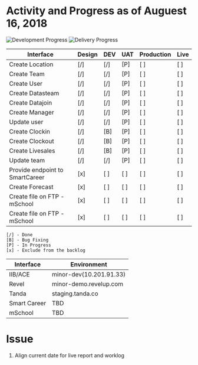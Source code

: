 # Activity and Progress as of Auguest 16, 2018

![Development Progress](http://progressed.io/bar/85?title=development "Development Progress")
![Delivery Progress](http://progressed.io/bar/20?title=delivery "Delivery Progress")

| Interface | Design | DEV | UAT | Production | Live |
| --------- | ------ | --- | --- | ---------- | ---- |
| Create Location        | [/] | [/] | [P] | [ ] | [ ] |
| Create Team            | [/] | [/] | [P] | [ ] | [ ] |
| Create User            | [/] | [/] | [P] | [ ] | [ ] |
| Create Datasteam       | [/] | [/] | [P] | [ ] | [ ] |
| Create Datajoin        | [/] | [/] | [P] | [ ] | [ ] |
| Create Manager         | [/] | [/] | [P] | [ ] | [ ] |
| Update user            | [/] | [/] | [P] | [ ] | [ ] |
| Create Clockin                | [/] | [B] | [P] | [ ] | [ ] |
| Create Clockout               | [/] | [B] | [P] | [ ] | [ ] |
| Create Livesales              | [/] | [B] | [P] | [ ] | [ ] |
| Update team                   | [/] | [/] | [P] | [ ] | [ ] |
| Provide endpoint to SmartCareer | [x] | [ ] | [ ] | [ ] | [ ] |
| Create Forecast                 | [x] | [ ] | [ ] | [ ] | [ ] |
| Create file on FTP - mSchool    | [x] | [ ] | [ ] | [ ] | [ ] |
| Create file on FTP - mSchool    | [x] | [ ] | [ ] | [ ] | [ ] |

```
[/] - Done
[B] - Bug Fixing
[P] - In Progress
[x] - Exclude from the backlog
```

| Interface    | Environment                |
| -----------  | -------------------------- |
| IIB/ACE      | minor-dev(10.201.91.33)     |
| Revel        | minor-demo.revelup.com     |
| Tanda        | staging.tanda.co          |
| Smart Career | TBD |
| mSchool      | TBD |


# Issue
1. Align current date for live report and worklog